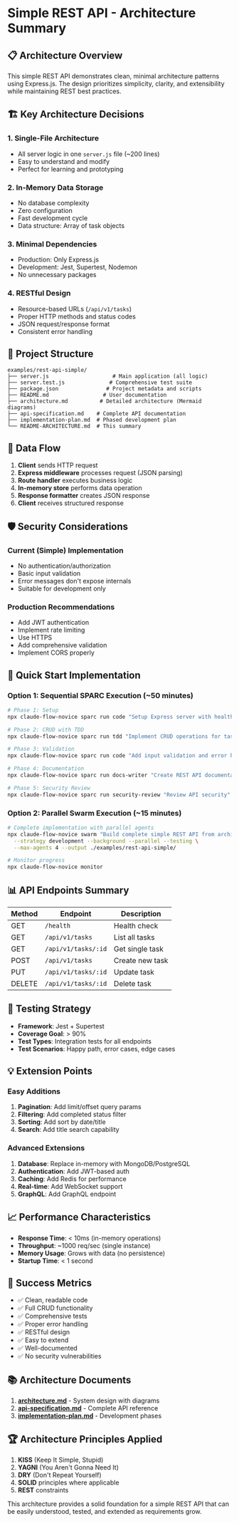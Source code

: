 # Simple REST API - Architecture Summary

## 📋 Architecture Overview

This simple REST API demonstrates clean, minimal architecture patterns using Express.js. The design prioritizes simplicity, clarity, and extensibility while maintaining REST best practices.

## 🏗️ Key Architecture Decisions

### 1. **Single-File Architecture**
- All server logic in one `server.js` file (~200 lines)
- Easy to understand and modify
- Perfect for learning and prototyping

### 2. **In-Memory Data Storage**
- No database complexity
- Zero configuration
- Fast development cycle
- Data structure: Array of task objects

### 3. **Minimal Dependencies**
- Production: Only Express.js
- Development: Jest, Supertest, Nodemon
- No unnecessary packages

### 4. **RESTful Design**
- Resource-based URLs (`/api/v1/tasks`)
- Proper HTTP methods and status codes
- JSON request/response format
- Consistent error handling

## 📁 Project Structure

```
examples/rest-api-simple/
├── server.js                    # Main application (all logic)
├── server.test.js              # Comprehensive test suite
├── package.json               # Project metadata and scripts
├── README.md                 # User documentation
├── architecture.md          # Detailed architecture (Mermaid diagrams)
├── api-specification.md    # Complete API documentation
├── implementation-plan.md  # Phased development plan
└── README-ARCHITECTURE.md  # This summary
```

## 🔄 Data Flow

1. **Client** sends HTTP request
2. **Express middleware** processes request (JSON parsing)
3. **Route handler** executes business logic
4. **In-memory store** performs data operation
5. **Response formatter** creates JSON response
6. **Client** receives structured response

## 🛡️ Security Considerations

### Current (Simple) Implementation
- No authentication/authorization
- Basic input validation
- Error messages don't expose internals
- Suitable for development only

### Production Recommendations
- Add JWT authentication
- Implement rate limiting
- Use HTTPS
- Add comprehensive validation
- Implement CORS properly

## 🚀 Quick Start Implementation

### Option 1: Sequential SPARC Execution (~50 minutes)
```bash
# Phase 1: Setup
npx claude-flow-novice sparc run code "Setup Express server with health endpoint" --non-interactive

# Phase 2: CRUD with TDD
npx claude-flow-novice sparc run tdd "Implement CRUD operations for tasks" --non-interactive

# Phase 3: Validation
npx claude-flow-novice sparc run code "Add input validation and error handling" --non-interactive

# Phase 4: Documentation
npx claude-flow-novice sparc run docs-writer "Create REST API documentation" --non-interactive

# Phase 5: Security Review
npx claude-flow-novice sparc run security-review "Review API security" --non-interactive
```

### Option 2: Parallel Swarm Execution (~15 minutes)
```bash
# Complete implementation with parallel agents
npx claude-flow-novice swarm "Build complete simple REST API from architecture docs" \
  --strategy development --background --parallel --testing \
  --max-agents 4 --output ./examples/rest-api-simple/

# Monitor progress
npx claude-flow-novice monitor
```

## 📊 API Endpoints Summary

| Method | Endpoint | Description |
|--------|----------|-------------|
| GET | `/health` | Health check |
| GET | `/api/v1/tasks` | List all tasks |
| GET | `/api/v1/tasks/:id` | Get single task |
| POST | `/api/v1/tasks` | Create new task |
| PUT | `/api/v1/tasks/:id` | Update task |
| DELETE | `/api/v1/tasks/:id` | Delete task |

## 🧪 Testing Strategy

- **Framework**: Jest + Supertest
- **Coverage Goal**: > 90%
- **Test Types**: Integration tests for all endpoints
- **Test Scenarios**: Happy path, error cases, edge cases

## 💡 Extension Points

### Easy Additions
1. **Pagination**: Add limit/offset query params
2. **Filtering**: Add completed status filter
3. **Sorting**: Add sort by date/title
4. **Search**: Add title search capability

### Advanced Extensions
1. **Database**: Replace in-memory with MongoDB/PostgreSQL
2. **Authentication**: Add JWT-based auth
3. **Caching**: Add Redis for performance
4. **Real-time**: Add WebSocket support
5. **GraphQL**: Add GraphQL endpoint

## 📈 Performance Characteristics

- **Response Time**: < 10ms (in-memory operations)
- **Throughput**: ~1000 req/sec (single instance)
- **Memory Usage**: Grows with data (no persistence)
- **Startup Time**: < 1 second

## 🎯 Success Metrics

- ✅ Clean, readable code
- ✅ Full CRUD functionality
- ✅ Comprehensive tests
- ✅ Proper error handling
- ✅ RESTful design
- ✅ Easy to extend
- ✅ Well-documented
- ✅ No security vulnerabilities

## 📚 Architecture Documents

1. **[architecture.md](./architecture.md)** - System design with diagrams
2. **[api-specification.md](./api-specification.md)** - Complete API reference
3. **[implementation-plan.md](./implementation-plan.md)** - Development phases

## 🏆 Architecture Principles Applied

1. **KISS** (Keep It Simple, Stupid)
2. **YAGNI** (You Aren't Gonna Need It)
3. **DRY** (Don't Repeat Yourself)
4. **SOLID** principles where applicable
5. **REST** constraints

This architecture provides a solid foundation for a simple REST API that can be easily understood, tested, and extended as requirements grow.